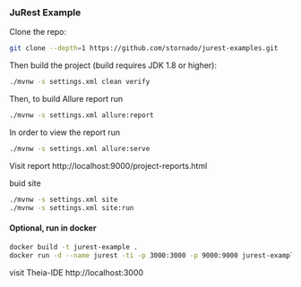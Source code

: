 ### JuRest Example

Clone the repo:

```bash
git clone --depth=1 https://github.com/stornado/jurest-examples.git
```

Then build the project (build requires JDK 1.8 or higher):

```bash
./mvnw -s settings.xml clean verify
```

Then, to build Allure report run

```bash
./mvnw -s settings.xml allure:report
```

In order to view the report run

```bash
./mvnw -s settings.xml allure:serve
```

Visit report http://localhost:9000/project-reports.html

buid site

```bash
./mvnw -s settings.xml site
./mvnw -s settings.xml site:run
```

#### Optional, run in docker

```bash
docker build -t jurest-example .
docker run -d --name jurest -ti -p 3000:3000 -p 9000:9000 jurest-example
```

visit Theia-IDE http://localhost:3000